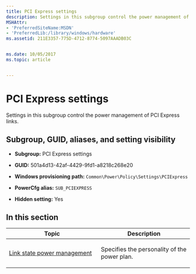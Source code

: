 ```yaml
---
title: PCI Express settings
description: Settings in this subgroup control the power management of PCI Express links.
MSHAttr:
- 'PreferredSiteName:MSDN'
- 'PreferredLib:/library/windows/hardware'
ms.assetid: 211E3357-775D-4712-8774-5097AAADB03C


ms.date: 10/05/2017
ms.topic: article


---
```


# PCI Express settings


Settings in this subgroup control the power management of PCI Express links.

## <span id="Subgroup__GUID__aliases__and_setting_visibility"></span><span id="subgroup__guid__aliases__and_setting_visibility"></span><span id="SUBGROUP__GUID__ALIASES__AND_SETTING_VISIBILITY"></span>Subgroup, GUID, aliases, and setting visibility


-   **Subgroup:** PCI Express settings

-   **GUID:** 501a4d13-42af-4429-9fd1-a8218c268e20

-   **Windows provisioning path:** `Common\Power\Policy\Settings\PCIExpress`

-   **PowerCfg alias:** `SUB_PCIEXPRESS`

-   **Hidden setting:** Yes

## <span id="in_this_section"></span>In this section


<table>
<colgroup>
<col width="50%" />
<col width="50%" />
</colgroup>
<thead>
<tr class="header">
<th>Topic</th>
<th>Description</th>
</tr>
</thead>
<tbody>
<tr class="odd">
<td><p><a href="pci-express-settings-link-state-power-management.md" data-raw-source="[Link state power management](pci-express-settings-link-state-power-management.md)">Link state power management</a></p></td>
<td><p>Specifies the personality of the power plan.</p></td>
</tr>
</tbody>
</table>
